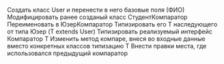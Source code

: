 Создать класс User и перенести в него базовые поля (ФИО)
Модифицировать ранее созданый класс СтудентКомпаратор
Переименовать в ЮзерКомпаратор
Типизировать его Т наследующего от типа Юзер (T extends User)
Типизировать реализуемый интерфейс Компаратор Т
Изменить метод компаре, внеся во входные данные вместо конкретных классов типизацию Т
Внести правки места, где использовался предыдущий компаратор